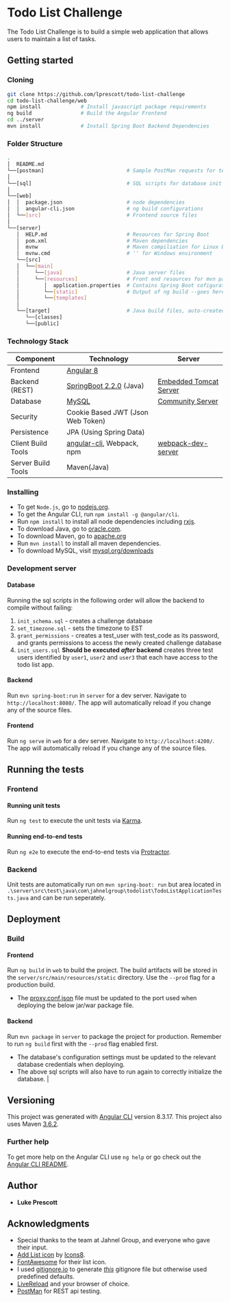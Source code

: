 # Todo List Challenge
The Todo List Challenge is to build a simple web application that allows users to maintain a list of tasks.

## Getting started

### Cloning

```bash
git clone https://github.com/lprescott/todo-list-challenge
cd todo-list-challenge/web
npm install             # Install javascript package requirements
ng build                # Build the Angular Frontend  
cd ../server    
mvn install             # Install Spring Boot Backend Dependencies
```

### Folder Structure

```bash
.
│  README.md
└──[postman]                           # Sample PostMan requests for testing
│
└──[sql]                               # SQL scripts for database init
│
└──[web]
│  │  package.json                     # node dependencies
│  │  angular-cli.json                 # ng build configurations
│  └──[src]                            # Frontend source files
│
└──[server]
   │  HELP.md                          # Resources for Spring Boot
   │  pom.xml                          # Maven dependencies
   │  mvnw                             # Maven compiliation for Linux Bash
   │  mvnw.cmd                         # '' for Windows environment
   └──[src]
   │  └──[main]
   │     └──[java]                     # Java server files
   │     └──[resources]                # Front end resources for mvn package
   │        │  application.properties  # Contains Spring Boot cofigurations
   │        └──[static]                # Output of ng build --goes here
   │        └──[templates]
   │
   └──[target]                         # Java build files, auto-created after running java build: mvn install
      └──[classes]
      └──[public]
```

### Technology Stack

Component         | Technology                                                         | Server
---               | ---                                                                | ---
Frontend          | [Angular 8](https://github.com/angular/angular)                    |
Backend (REST)    | [SpringBoot 2.2.0](https://projects.spring.io/spring-boot) (Java)  | [Embedded Tomcat Server](https://spring.io/blog/2014/03/07/deploying-spring-boot-applications)
Database          | [MySQL](https://www.mysql.com/)                                    | [Community Server](https://dev.mysql.com/downloads/mysql/)
Security          | Cookie Based JWT (Json Web Token)                                  |
Persistence       | JPA (Using Spring Data)                                            |
Client Build Tools| [angular-cli](https://github.com/angular/angular-cli), Webpack, npm| [webpack-dev-server](https://webpack.js.org/guides/development/#webpack-dev-server)
Server Build Tools| Maven(Java)      

### Installing

- To get `Node.js`, go to [nodejs.org](https://nodejs.org/ "Nodejs.org").
- To get the Angular CLI, run `npm install -g @angular/cli`.
- Run `npm install` to install all node dependencies including [rxjs](https://rxjs-dev.firebaseapp.com/). 
- To download Java, go to [oracle.com](https://www.oracle.com/technetwork/java/javase/downloads/index.html).
- To download Maven, go to [apache.org](https://maven.apache.org/)
- Run `mvn install` to install all maven dependencies.
- To download MySQL, visit [mysql.org/downloads](https://dev.mysql.com/downloads/)

### Development server

#### Database
Running the sql scripts in the following order will allow the backend to compile without failing:
1. `init_schema.sql` - creates a challenge database
2. `set_timezone.sql` - sets the timezone to EST
3. `grant_permissions` - creates a test_user with test_code as its password, and grants permissions to access the newly created challenge database
4. `init_users.sql`  **Should be executed _after_ backend** creates three test users identified by `user1`, `user2` and `user3` that each have access to the todo list app.

#### Backend
Run `mvn spring-boot:run` in `server` for a dev server. Navigate to `http://localhost:8080/`. The app will automatically reload if you change any of the source files.

#### Frontend
Run `ng serve` in `web` for a dev server. Navigate to `http://localhost:4200/`. The app will automatically reload if you change any of the source files.

## Running the tests

### Frontend

#### Running unit tests

Run `ng test` to execute the unit tests via [Karma](https://karma-runner.github.io).

#### Running end-to-end tests

Run `ng e2e` to execute the end-to-end tests via [Protractor](http://www.protractortest.org/).

### Backend

Unit tests are automatically run on `mvn spring-boot: run` but area located in `.\server\src\test\java\com\jahnelgroup\todolist\TodoListApplicationTests.java` and can be run seperately.

## Deployment

### Build

#### Frontend
Run `ng build` in `web` to build the project. The build artifacts will be stored in the `server/src/main/resources/static` directory. Use the `--prod` flag for a production build.
- The [proxy.conf.json](web/src/proxy.conf.json) file must be updated to the port used when deploying the below jar/war 
 package file.
  
#### Backend 
Run `mvn package` in `server` to package the project for production. Remember to run `ng build` first with the `--prod` flag enabled first.
- The database's configuration settings must be updated to the relevant database credentials when deploying. 
- The above sql scripts will also have to run again to correctly initialize the database.                                           |

## Versioning 
This project was generated with [Angular CLI](https://github.com/angular/angular-cli) version 8.3.17.
This project also uses Maven [3.6.2](https://maven.apache.org/).

### Further help

To get more help on the Angular CLI use `ng help` or go check out the [Angular CLI README](https://github.com/angular/angular-cli/blob/master/README.md).

## Author
- **Luke Prescott**

## Acknowledgments 
- Special thanks to the team at Jahnel Group, and everyone who gave their input.
- <a target="_blank" href="/icons/set/add-list">Add List icon</a> by <a target="_blank" href="https://icons8.com">Icons8</a>.
- [FontAwesome](https://fontawesome.com/) for their list icon.
- I used [gitignore.io](https://www.gitignore.io/) to generate [_this_](.gitignore) gitignore file but otherwise used predefined defaults.
- [LiveReload](http://livereload.com/extensions/) and your browser of choice.
- [PostMan](https://www.getpostman.com/) for REST api testing.
